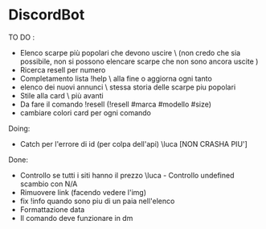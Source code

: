 # DiscordBot

TO DO : 
- Elenco scarpe più popolari che devono uscire \\  (non credo che sia possibile, non si possono elencare scarpe che non sono ancora uscite )
- Ricerca resell per numero
- Completamento lista !help \\ alla fine o aggiorna ogni tanto
- elenco dei nuovi annunci \\ stessa storia delle scarpe piu popolari
- Stile alla card \\ più avanti
- Da fare il comando !resell (!resell #marca #modello #size)
- cambiare colori card per ogni comando

Doing:
- Catch per l'errore di id (per colpa dell'api) \\luca [NON CRASHA PIU']

Done:
- Controllo se tutti i siti hanno il prezzo \\luca  -  Controllo undefined scambio con N/A
- Rimuovere link (facendo vedere l'img)
- fix !info quando sono piu di un paia nell'elenco
- Formattazione data
- Il comando deve funzionare in dm
